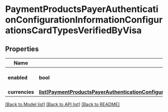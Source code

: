 # PaymentProductsPayerAuthenticationConfigurationInformationConfigurationsCardTypesVerifiedByVisa

## Properties
Name | Type | Description | Notes
------------ | ------------- | ------------- | -------------
**enabled** | **bool** |  | [optional] [default to True]
**currencies** | [**list[PaymentProductsPayerAuthenticationConfigurationInformationConfigurationsCardTypesVerifiedByVisaCurrencies]**](PaymentProductsPayerAuthenticationConfigurationInformationConfigurationsCardTypesVerifiedByVisaCurrencies.md) |  | [optional] 

[[Back to Model list]](../README.md#documentation-for-models) [[Back to API list]](../README.md#documentation-for-api-endpoints) [[Back to README]](../README.md)


